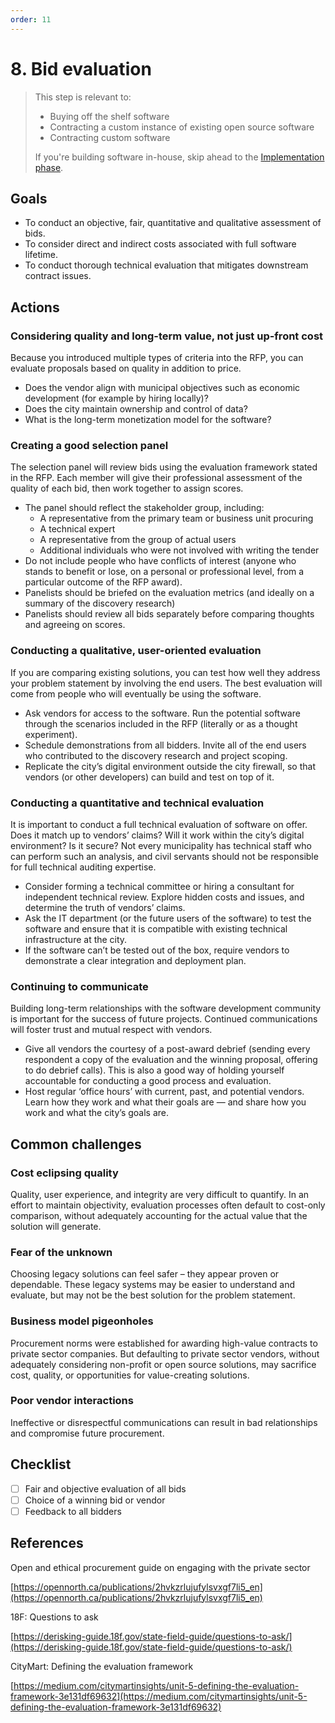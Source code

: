 ```yaml
---
order: 11
---
```


# 8. Bid evaluation

> This step is relevant to:
>
> * Buying off the shelf software
> * Contracting a custom instance of existing open source software
> * Contracting custom software
>
> If you're building software in-house, skip ahead to the [Implementation phase](/implementation-phase.md).

## Goals

* To conduct an objective, fair, quantitative and qualitative assessment of bids.
* To consider direct and indirect costs associated with full software lifetime.
* To conduct thorough technical evaluation that mitigates downstream contract issues.

## Actions

### Considering quality and long-term value, not just up-front cost

Because you introduced multiple types of criteria into the RFP, you can evaluate proposals based on quality in addition to price.

* Does the vendor align with municipal objectives such as economic development (for example by hiring locally)?
* Does the city maintain ownership and control of data?
* What is the long-term monetization model for the software?

### Creating a good selection panel

The selection panel will review bids using the evaluation framework stated in the RFP. Each member will give their professional assessment of the quality of each bid, then work together to assign scores.

* The panel should reflect the stakeholder group, including:
  * A representative from the primary team or business unit procuring
  * A technical expert
  * A representative from the group of actual users
  * Additional individuals who were not involved with writing the tender
* Do not include people who have conflicts of interest (anyone who stands to benefit or lose, on a personal or professional level, from a particular outcome of the RFP award).
* Panelists should be briefed on the evaluation metrics (and ideally on a summary of the discovery research)
* Panelists should review all bids separately before comparing thoughts and agreeing on scores.

### Conducting a qualitative, user-oriented evaluation

If you are comparing existing solutions, you can test how well they address your problem statement by involving the end users. The best evaluation will come from people who will eventually be using the software.

* Ask vendors for access to the software. Run the potential software through the scenarios included in the RFP (literally or as a thought experiment).
* Schedule demonstrations from all bidders. Invite all of the end users who contributed to the discovery research and project scoping.
* Replicate the city’s digital environment outside the city firewall, so that vendors (or other developers) can build and test on top of it.

### Conducting a quantitative and technical evaluation

It is important to conduct a full technical evaluation of software on offer. Does it match up to vendors’ claims? Will it work within the city’s digital environment? Is it secure? Not every municipality has technical staff who can perform such an analysis, and civil servants should not be responsible for full technical auditing expertise.

* Consider forming a technical committee or hiring a consultant for independent technical review. Explore hidden costs and issues, and determine the truth of vendors’ claims.
* Ask the IT department (or the future users of the software) to test the software and ensure that it is compatible with existing technical infrastructure at the city.
* If the software can’t be tested out of the box, require vendors to demonstrate a clear integration and deployment plan.

### Continuing to communicate

Building long-term relationships with the software development community is important for the success of future projects. Continued communications will foster trust and mutual respect with vendors.

* Give all vendors the courtesy of a post-award debrief (sending every respondent a copy of the evaluation and the winning proposal, offering to do debrief calls). This is also a good way of holding yourself accountable for conducting a good process and evaluation.
* Host regular ‘office hours’ with current, past, and potential vendors. Learn how they work and what their goals are — and share how you work and what the city’s goals are.

## Common challenges

### Cost eclipsing quality

Quality, user experience, and integrity are very difficult to quantify. In an effort to maintain objectivity, evaluation processes often default to cost-only comparison, without adequately accounting for the actual value that the solution will generate.

### Fear of the unknown

Choosing legacy solutions can feel safer – they appear proven or dependable. These legacy systems may be easier to understand and evaluate, but may not be the best solution for the problem statement.

### Business model pigeonholes

Procurement norms were established for awarding high-value contracts to private sector companies. But defaulting to private sector vendors, without adequately considering non-profit or open source solutions, may sacrifice cost, quality, or opportunities for value-creating solutions.

### Poor vendor interactions

Ineffective or disrespectful communications can result in bad relationships and compromise future procurement.

## Checklist

* [ ] Fair and objective evaluation of all bids
* [ ] Choice of a winning bid or vendor
* [ ] Feedback to all bidders

## References

Open and ethical procurement guide on engaging with the private sector

[https://opennorth.ca/publications/2hvkzrlujufylsvxgf7li5_en](https://opennorth.ca/publications/2hvkzrlujufylsvxgf7li5_en)

18F: Questions to ask

[https://derisking-guide.18f.gov/state-field-guide/questions-to-ask/](https://derisking-guide.18f.gov/state-field-guide/questions-to-ask/)

CityMart: Defining the evaluation framework

[https://medium.com/citymartinsights/unit-5-defining-the-evaluation-framework-3e131df69632](https://medium.com/citymartinsights/unit-5-defining-the-evaluation-framework-3e131df69632)
